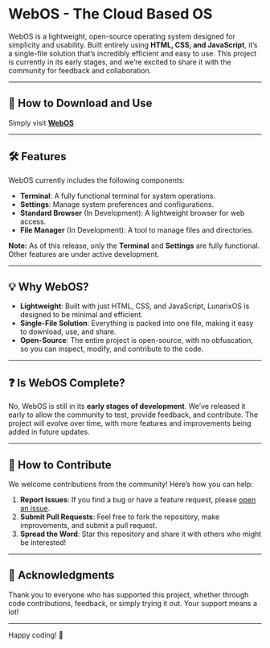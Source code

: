# WebOS - The Cloud Based OS

WebOS is a lightweight, open-source operating system designed for simplicity and usability. Built entirely using **HTML, CSS, and JavaScript**, it’s a single-file solution that’s incredibly efficient and easy to use. This project is currently in its early stages, and we’re excited to share it with the community for feedback and collaboration.

---

## 🚀 How to Download and Use

Simply visit **[WebOS](web-os-jet.vercel.app)**

---

## 🛠️ Features

WebOS currently includes the following components:

- **Terminal**: A fully functional terminal for system operations.
- **Settings**: Manage system preferences and configurations.
- **Standard Browser** (In Development): A lightweight browser for web access.
- **File Manager** (In Development): A tool to manage files and directories.

**Note:** As of this release, only the **Terminal** and **Settings** are fully functional. Other features are under active development.

---

## 💡 Why WebOS?

- **Lightweight**: Built with just HTML, CSS, and JavaScript, LunarixOS is designed to be minimal and efficient.
- **Single-File Solution**: Everything is packed into one file, making it easy to download, use, and share.
- **Open-Source**: The entire project is open-source, with no obfuscation, so you can inspect, modify, and contribute to the code.

---

## ❓ Is WebOS Complete?

No, WebOS is still in its **early stages of development**. We’ve released it early to allow the community to test, provide feedback, and contribute. The project will evolve over time, with more features and improvements being added in future updates.

---

## 🤝 How to Contribute

We welcome contributions from the community! Here’s how you can help:

1. **Report Issues**: If you find a bug or have a feature request, please [open an issue](https://github.com/SuperHackz/WebOS/issues).
2. **Submit Pull Requests**: Feel free to fork the repository, make improvements, and submit a pull request.
3. **Spread the Word**: Star this repository and share it with others who might be interested!

---

## 🙏 Acknowledgments

Thank you to everyone who has supported this project, whether through code contributions, feedback, or simply trying it out. Your support means a lot!

---

Happy coding! 🎉
